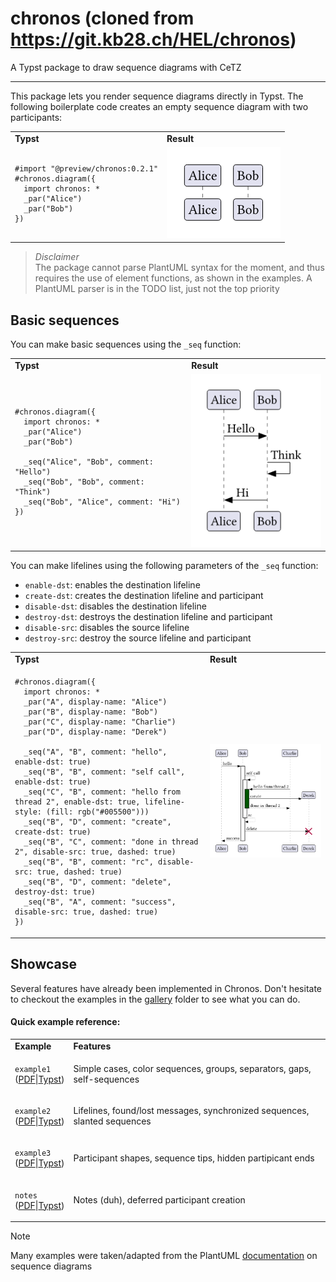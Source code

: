 # chronos (cloned from https://git.kb28.ch/HEL/chronos)

A Typst package to draw sequence diagrams with CeTZ

---

This package lets you render sequence diagrams directly in Typst. The following boilerplate code creates an empty sequence diagram with two participants:

<table>
<tr>
<td><strong>Typst</strong></td>
<td><strong>Result</strong></td>
</tr>
<tr>
<td>

```typst
#import "@preview/chronos:0.2.1"
#chronos.diagram({
  import chronos: *
  _par("Alice")
  _par("Bob")
})
```

</td>
<td><img src="./gallery/readme/boilerplate.png"></td>
</tr>
</table>

> *Disclaimer*\
> The package cannot parse PlantUML syntax for the moment, and thus requires the use of element functions, as shown in the examples.
> A PlantUML parser is in the TODO list, just not the top priority

## Basic sequences

You can make basic sequences using the `_seq` function:

<table>
<tr>
<td><strong>Typst</strong></td>
<td><strong>Result</strong></td>
</tr>
<tr>
<td>

```typst
#chronos.diagram({
  import chronos: *
  _par("Alice")
  _par("Bob")

  _seq("Alice", "Bob", comment: "Hello")
  _seq("Bob", "Bob", comment: "Think")
  _seq("Bob", "Alice", comment: "Hi")
})
```

</td>
<td><img src="./gallery/readme/simple_sequence.png"></td>
</tr>
</table>

You can make lifelines using the following parameters of the `_seq` function:
 - `enable-dst`: enables the destination lifeline
 - `create-dst`: creates the destination lifeline and participant
 - `disable-dst`: disables the destination lifeline
 - `destroy-dst`: destroys the destination lifeline and participant
 - `disable-src`: disables the source lifeline
 - `destroy-src`: destroy the source lifeline and participant

<table>
<tr>
<td><strong>Typst</strong></td>
<td><strong>Result</strong></td>
</tr>
<tr>
<td>

```typst
#chronos.diagram({
  import chronos: *
  _par("A", display-name: "Alice")
  _par("B", display-name: "Bob")
  _par("C", display-name: "Charlie")
  _par("D", display-name: "Derek")

  _seq("A", "B", comment: "hello", enable-dst: true)
  _seq("B", "B", comment: "self call", enable-dst: true)
  _seq("C", "B", comment: "hello from thread 2", enable-dst: true, lifeline-style: (fill: rgb("#005500")))
  _seq("B", "D", comment: "create", create-dst: true)
  _seq("B", "C", comment: "done in thread 2", disable-src: true, dashed: true)
  _seq("B", "B", comment: "rc", disable-src: true, dashed: true)
  _seq("B", "D", comment: "delete", destroy-dst: true)
  _seq("B", "A", comment: "success", disable-src: true, dashed: true)
})
```

</td>
<td><img src="./gallery/readme/lifelines.png"></td>
</tr>
</table>

## Showcase

Several features have already been implemented in Chronos. Don't hesitate to checkout the examples in the [gallery](./gallery) folder to see what you can do. 

#### Quick example reference:
<table>
<tr>
<td><strong>Example</strong></td>
<td><strong>Features</strong></td>
</tr>
<tr>
<td>

`example1` <br>([PDF](./gallery/example1.pdf)|[Typst](./gallery/example1.typ))

</td>
<td>Simple cases, color sequences, groups, separators, gaps, self-sequences</td>
</tr>
<tr>
<td>

`example2` <br>([PDF](./gallery/example2.pdf)|[Typst](./gallery/example2.typ))

</td>
<td>Lifelines, found/lost messages, synchronized sequences, slanted sequences</td>
</tr>
<tr>
<td>

`example3` <br>([PDF](./gallery/example3.pdf)|[Typst](./gallery/example3.typ))

</td>
<td>Participant shapes, sequence tips, hidden partipicant ends</td>
</tr>
<tr>
<td>

`notes` <br>([PDF](./gallery/notes.pdf)|[Typst](./gallery/notes.typ))

</td>
<td>Notes (duh), deferred participant creation</td>
</tr>
</table>

> [!NOTE]
> 
> Many examples were taken/adapted from the PlantUML [documentation](https://plantuml.com/sequence-diagram) on sequence diagrams
